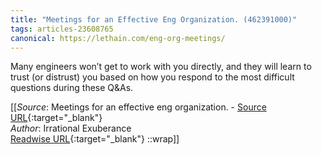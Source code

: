 ```yaml
---
title: "Meetings for an Effective Eng Organization. (462391000)"
tags: articles-23608765
canonical: https://lethain.com/eng-org-meetings/
---
```


Many engineers won’t get to work with you directly, and they will learn to trust (or distrust) you based on how you respond to the most difficult questions during these Q&As.


[[_Source_: Meetings for an effective eng organization. - [Source URL](https://lethain.com/eng-org-meetings/){:target="_blank"}<br>
_Author_: Irrational Exuberance<br>
[Readwise URL](https://readwise.io/open/462391000){:target="_blank"}
::wrap]]